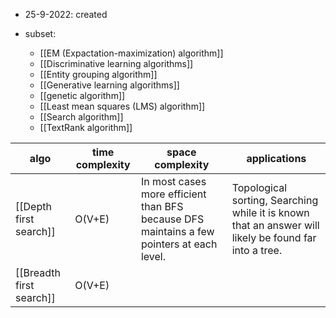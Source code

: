 - 25-9-2022: created

- subset:
	- [[EM (Expactation-maximization) algorithm]]
	- [[Discriminative learning algorithms]]
	- [[Entity grouping algorithm]]
	- [[Generative learning algorithms]]
	- [[genetic algorithm]]
	- [[Least mean squares (LMS) algorithm]]
	- [[Search algorithm]]
	- [[TextRank algorithm]]


algo| time complexity| space complexity|applications
---|---|---|---
[[Depth first search]]|O(V+E)|In most cases more efficient than BFS because DFS maintains a few pointers at each level. |Topological sorting, Searching while it is known that an answer will likely be found far into a tree.
[[Breadth first search]]| O(V+E)| 